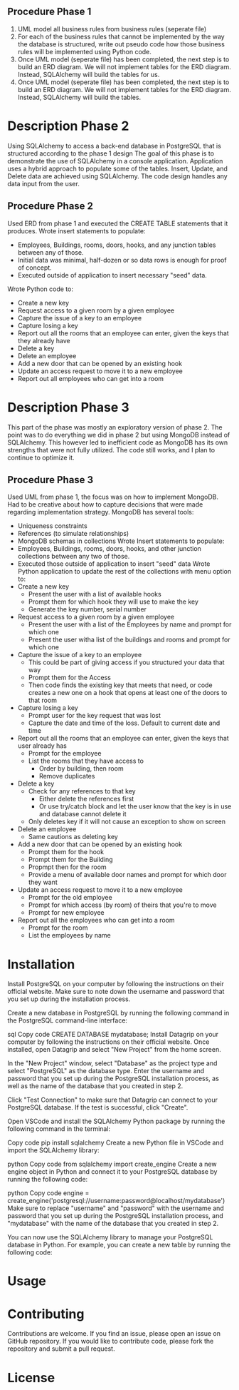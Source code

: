## Procedure Phase 1
1. UML model all business rules from business rules (seperate file)
2. For each of the business rules that cannot be implemented by the way the database is structured, write out pseudo code how those business rules will be implemented using Python code.
3. Once UML model (seperate file) has been completed, the next step is to build an ERD diagram. We will not implement tables for the ERD diagram. Instead, SQLAlchemy will build the tables for us.
3. Once UML model (seperate file) has been completed, the next step is to build an ERD diagram. We will not implement tables for the ERD diagram. Instead, SQLAlchemy will build the tables.

# Description Phase 2
Using SQLAlchemy to access a back-end database in PostgreSQL that is structured according to the phase 1 design
The goal of this phase is to demonstrate the use of SQLAlchemy in a console application. Application uses a hybrid approach to populate some of the tables. Insert, Update, and Delete data are achieved using SQLAlchemy. The code design handles any data input from the user. 
## Procedure Phase 2
Used ERD from phase 1 and executed the CREATE TABLE statements that it produces. Wrote insert statements to populate: 
 * Employees, Buildings, rooms, doors, hooks, and any junction tables between any of those. 
 * Initial data was minimal, half-dozen or so data rows is enough for proof of concept. 
 * Executed outside of application to insert necessary "seed" data.
 
 Wrote Python code to:
 * Create a new key
 * Request access to a given room by a given employee
 * Capture the issue of a key to an employee
 * Capture losing a key
 * Report out all the rooms that an employee can enter, given the keys that they already have
 * Delete a key
 * Delete an employee
 * Add a new door that can be opened by an existing hook
 * Update an access request to move it to a new employee
 * Report out all employees who can get into a room
# Description Phase 3
This part of the phase was mostly an exploratory version of phase 2. The point was to do everything we did in phase 2 but using MongoDB instead of SQLAlchemy. This however led to inefficient code as MongoDB has its own strengths that were not fully utilized. The code still works, and I plan to continue to optimize it. 
## Procedure Phase 3
Used UML from phase 1, the focus was on how to implement MongoDB. Had to be creative about how to capture decisions that were made regarding implementation strategy. 
MongoDB has several tools:
* Uniqueness constraints
* References (to simulate relationships)
* MongoDB schemas in collections
Wrote Insert statements to populate:
* Employees, Buildings, rooms, doors, hooks, and other junction collections between any two of those. 
* Executed those outside of application to insert "seed" data
Wrote Python application to update the rest of the collections with menu option to:
* Create a new key
  - Present the user with a list of available hooks
  - Prompt them for which hook they will use to make the key
  - Generate the key number, serial number
* Request access to a given room by a given employee
  - Present the user with a list of the Employees by name and prompt for which one
  - Present the user witha list of the buildings and rooms and prompt for which one
* Capture the issue of a key to an employee
  - This could be part of giving access if you structured your data that way
  - Prompt them for the Access
  - Then code finds the existing key that meets that need, or code creates a new one on a hook that opens at least one of the doors to that room
* Capture losing a key
  - Prompt user for the key request that was lost
  - Capture the date and time of the loss. Default to current date and time
* Report out all the rooms that an employee can enter, given the keys that user already has
  - Prompt for the employee 
  - List the rooms that they have access to
    - Order by building, then room
    - Remove duplicates
* Delete a key
  - Check for any references to that key
    - Either delete the references first
    - Or use try/catch block and let the user know that the key is in use and database cannot delete it
   - Only deletes key if it will not cause an exception to show on screen
* Delete an employee
    - Same cautions as deleting key
* Add a new door that can be opened by an existing hook
  - Prompt them for the hook
  - Prompt them for the Building
  - Propmpt then for the room
  - Provide a menu of available door names and prompt for which door they want
* Update an access request to move it to a new employee
  - Prompt for the old employee
  - Prompt for which access (by room) of theirs that you're to move
  - Prompt for new employee
* Report out all the employees who can get into a room
  - Prompt for the room
  - List the employees by name
# Installation
Install PostgreSQL on your computer by following the instructions on their official website. Make sure to note down the username and password that you set up during the installation process.

Create a new database in PostgreSQL by running the following command in the PostgreSQL command-line interface:

sql
Copy code
CREATE DATABASE mydatabase;
Install Datagrip on your computer by following the instructions on their official website. Once installed, open Datagrip and select "New Project" from the home screen.

In the "New Project" window, select "Database" as the project type and select "PostgreSQL" as the database type. Enter the username and password that you set up during the PostgreSQL installation process, as well as the name of the database that you created in step 2.

Click "Test Connection" to make sure that Datagrip can connect to your PostgreSQL database. If the test is successful, click "Create".

Open VSCode and install the SQLAlchemy Python package by running the following command in the terminal:

Copy code
pip install sqlalchemy
Create a new Python file in VSCode and import the SQLAlchemy library:

python
Copy code
from sqlalchemy import create_engine
Create a new engine object in Python and connect it to your PostgreSQL database by running the following code:

python
Copy code
engine = create_engine('postgresql://username:password@localhost/mydatabase')
Make sure to replace "username" and "password" with the username and password that you set up during the PostgreSQL installation process, and "mydatabase" with the name of the database that you created in step 2.

You can now use the SQLAlchemy library to manage your PostgreSQL database in Python. For example, you can create a new table by running the following code:

# Usage
# Contributing
Contributions are welcome. If you find an issue, please open an issue on GitHub repository. If you would like to contribute code, please fork the repository and submit a pull request. 
# License
